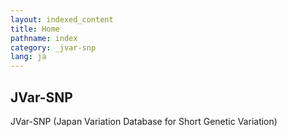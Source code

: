 ```yaml
---
layout: indexed_content
title: Home
pathname: index
category: _jvar-snp
lang: ja
---
```


## JVar-SNP

JVar-SNP (Japan Variation Database for Short Genetic Variation)